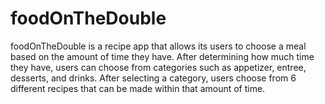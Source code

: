 # foodOnTheDouble
foodOnTheDouble is a recipe app that allows its users to choose a meal based on the amount of time they have. After determining how much time they have, users can choose from categories such as appetizer, entree, desserts, and drinks. After selecting a category, users choose  from 6 different recipes that can be made within that amount of time. 
